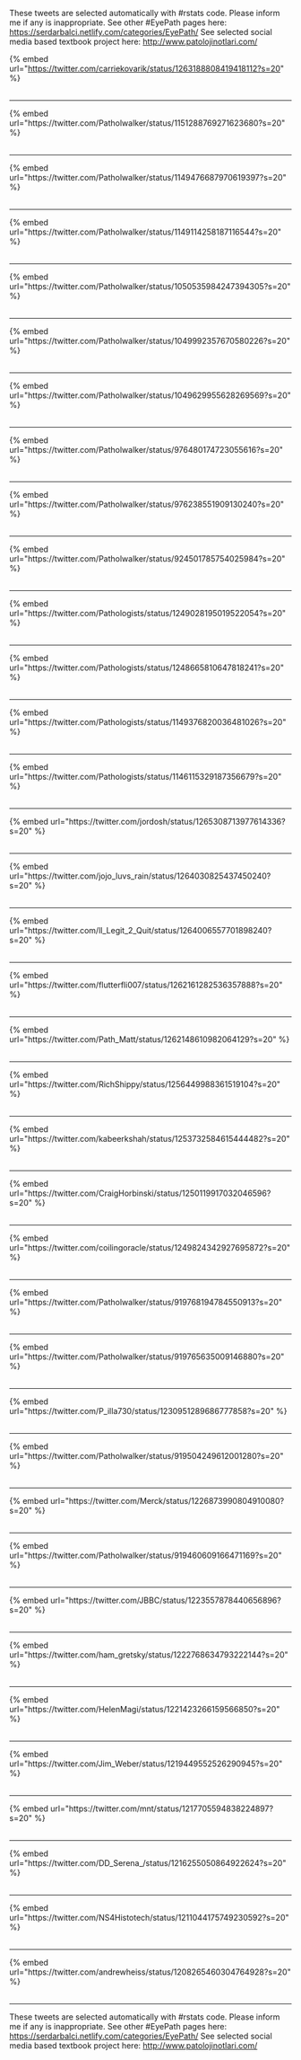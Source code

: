 

These tweets are selected automatically with #rstats code. Please inform me if any is inappropriate.
See other #EyePath pages here: https://serdarbalci.netlify.com/categories/EyePath/ 
See selected social media based textbook project here: http://www.patolojinotlari.com/

{% embed url="https://twitter.com/carriekovarik/status/1263188808419418112?s=20" %}<br>
<br>
<hr>
{% embed url="https://twitter.com/Patholwalker/status/1151288769271623680?s=20" %}<br>
<br>
<hr>
{% embed url="https://twitter.com/Patholwalker/status/1149476687970619397?s=20" %}<br>
<br>
<hr>
{% embed url="https://twitter.com/Patholwalker/status/1149114258187116544?s=20" %}<br>
<br>
<hr>
{% embed url="https://twitter.com/Patholwalker/status/1050535984247394305?s=20" %}<br>
<br>
<hr>
{% embed url="https://twitter.com/Patholwalker/status/1049992357670580226?s=20" %}<br>
<br>
<hr>
{% embed url="https://twitter.com/Patholwalker/status/1049629955628269569?s=20" %}<br>
<br>
<hr>
{% embed url="https://twitter.com/Patholwalker/status/976480174723055616?s=20" %}<br>
<br>
<hr>
{% embed url="https://twitter.com/Patholwalker/status/976238551909130240?s=20" %}<br>
<br>
<hr>
{% embed url="https://twitter.com/Patholwalker/status/924501785754025984?s=20" %}<br>
<br>
<hr>
{% embed url="https://twitter.com/Pathologists/status/1249028195019522054?s=20" %}<br>
<br>
<hr>
{% embed url="https://twitter.com/Pathologists/status/1248665810647818241?s=20" %}<br>
<br>
<hr>
{% embed url="https://twitter.com/Pathologists/status/1149376820036481026?s=20" %}<br>
<br>
<hr>
{% embed url="https://twitter.com/Pathologists/status/1146115329187356679?s=20" %}<br>
<br>
<hr>
{% embed url="https://twitter.com/jordosh/status/1265308713977614336?s=20" %}<br>
<br>
<hr>
{% embed url="https://twitter.com/jojo_luvs_rain/status/1264030825437450240?s=20" %}<br>
<br>
<hr>
{% embed url="https://twitter.com/ll_Legit_2_Quit/status/1264006557701898240?s=20" %}<br>
<br>
<hr>
{% embed url="https://twitter.com/flutterfli007/status/1262161282536357888?s=20" %}<br>
<br>
<hr>
{% embed url="https://twitter.com/Path_Matt/status/1262148610982064129?s=20" %}<br>
<br>
<hr>
{% embed url="https://twitter.com/RichShippy/status/1256449988361519104?s=20" %}<br>
<br>
<hr>
{% embed url="https://twitter.com/kabeerkshah/status/1253732584615444482?s=20" %}<br>
<br>
<hr>
{% embed url="https://twitter.com/CraigHorbinski/status/1250119917032046596?s=20" %}<br>
<br>
<hr>
{% embed url="https://twitter.com/coilingoracle/status/1249824342927695872?s=20" %}<br>
<br>
<hr>
{% embed url="https://twitter.com/Patholwalker/status/919768194784550913?s=20" %}<br>
<br>
<hr>
{% embed url="https://twitter.com/Patholwalker/status/919765635009146880?s=20" %}<br>
<br>
<hr>
{% embed url="https://twitter.com/P_illa730/status/1230951289686777858?s=20" %}<br>
<br>
<hr>
{% embed url="https://twitter.com/Patholwalker/status/919504249612001280?s=20" %}<br>
<br>
<hr>
{% embed url="https://twitter.com/Merck/status/1226873990804910080?s=20" %}<br>
<br>
<hr>
{% embed url="https://twitter.com/Patholwalker/status/919460609166471169?s=20" %}<br>
<br>
<hr>
{% embed url="https://twitter.com/JBBC/status/1223557878440656896?s=20" %}<br>
<br>
<hr>
{% embed url="https://twitter.com/ham_gretsky/status/1222768634793222144?s=20" %}<br>
<br>
<hr>
{% embed url="https://twitter.com/HelenMagi/status/1221423266159566850?s=20" %}<br>
<br>
<hr>
{% embed url="https://twitter.com/Jim_Weber/status/1219449552526290945?s=20" %}<br>
<br>
<hr>
{% embed url="https://twitter.com/mnt/status/1217705594838224897?s=20" %}<br>
<br>
<hr>
{% embed url="https://twitter.com/DD_Serena_/status/1216255050864922624?s=20" %}<br>
<br>
<hr>
{% embed url="https://twitter.com/NS4Histotech/status/1211044175749230592?s=20" %}<br>
<br>
<hr>
{% embed url="https://twitter.com/andrewheiss/status/1208265460304764928?s=20" %}<br>
<br>
<hr>


These tweets are selected automatically with #rstats code. Please inform me if any is inappropriate.
See other #EyePath pages here: https://serdarbalci.netlify.com/categories/EyePath/ 
See selected social media based textbook project here: http://www.patolojinotlari.com/
